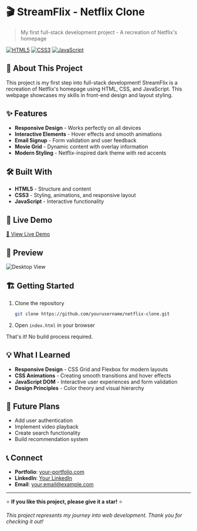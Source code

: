 # 🎬 StreamFlix - Netflix Clone

> My first full-stack development project - A recreation of Netflix's homepage

[![HTML5](https://img.shields.io/badge/HTML5-E34F26?style=for-the-badge&logo=html5&logoColor=white)]()
[![CSS3](https://img.shields.io/badge/CSS3-1572B6?style=for-the-badge&logo=css3&logoColor=white)]()
[![JavaScript](https://img.shields.io/badge/JavaScript-F7DF1E?style=for-the-badge&logo=javascript&logoColor=black)]()

## 🌟 About This Project

This project is my first step into full-stack development! StreamFlix is a recreation of Netflix's homepage using HTML, CSS, and JavaScript. This webpage showcases my skills in front-end design and layout styling.

## ✨ Features

- **Responsive Design** - Works perfectly on all devices
- **Interactive Elements** - Hover effects and smooth animations
- **Email Signup** - Form validation and user feedback
- **Movie Grid** - Dynamic content with overlay information
- **Modern Styling** - Netflix-inspired dark theme with red accents

## 🛠️ Built With

- **HTML5** - Structure and content
- **CSS3** - Styling, animations, and responsive layout
- **JavaScript** - Interactive functionality

## 🚀 Live Demo

[🔗 View Live Demo](your-demo-link-here)

## 📸 Preview

![Desktop View](screenshot-desktop.png)

## 🏗️ Getting Started

1. Clone the repository
   ```bash
   git clone https://github.com/yourusername/netflix-clone.git
   ```

2. Open `index.html` in your browser

That's it! No build process required.

## 💡 What I Learned

- **Responsive Design** - CSS Grid and Flexbox for modern layouts
- **CSS Animations** - Creating smooth transitions and hover effects
- **JavaScript DOM** - Interactive user experiences and form validation
- **Design Principles** - Color theory and visual hierarchy

## 🔮 Future Plans

- Add user authentication
- Implement video playback
- Create search functionality
- Build recommendation system

## 📞 Connect

- **Portfolio**: [your-portfolio.com](your-portfolio-link)
- **LinkedIn**: [Your LinkedIn](your-linkedin-profile)
- **Email**: your.email@example.com

---

⭐ **If you like this project, please give it a star!** ⭐

*This project represents my journey into web development. Thank you for checking it out!*
